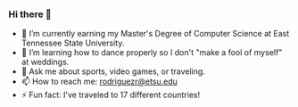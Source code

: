 ### Hi there 👋

- 🔭 I’m currently earning my Master's Degree of Computer Science at East Tennessee State University.
- 🌱 I’m learning how to dance properly so I don't "make a fool of myself" at weddings.
- 💬 Ask me about sports, video games, or traveling.
- 📫 How to reach me: rodriguezr@etsu.edu
- ⚡ Fun fact: I've traveled to 17 different countries!

